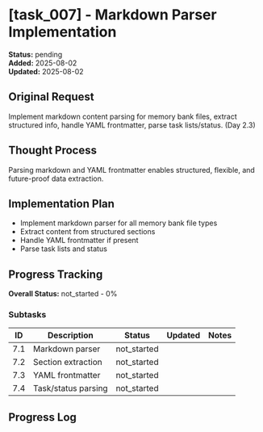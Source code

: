 # [task_007] - Markdown Parser Implementation

**Status:** pending  
**Added:** 2025-08-02  
**Updated:** 2025-08-02

## Original Request
Implement markdown content parsing for memory bank files, extract structured info, handle YAML frontmatter, parse task lists/status. (Day 2.3)

## Thought Process
Parsing markdown and YAML frontmatter enables structured, flexible, and future-proof data extraction.

## Implementation Plan
- Implement markdown parser for all memory bank file types
- Extract content from structured sections
- Handle YAML frontmatter if present
- Parse task lists and status

## Progress Tracking

**Overall Status:** not_started - 0%

### Subtasks
| ID | Description | Status | Updated | Notes |
|----|-------------|--------|---------|-------|
| 7.1 | Markdown parser | not_started |  |  |
| 7.2 | Section extraction | not_started |  |  |
| 7.3 | YAML frontmatter | not_started |  |  |
| 7.4 | Task/status parsing | not_started |  |  |

## Progress Log
